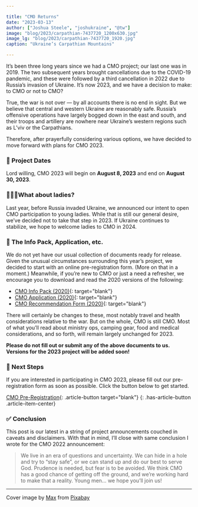 ```yaml
---

title: "CMO Returns"
date: "2023-03-13"
author: ["Joshua Steele", "joshukraine", "@tw"]
image: "blog/2023/carpathian-7437720_1200x630.jpg"
image_lg: "blog/2023/carpathian-7437720_1920.jpg"
caption: "Ukraine’s Carpathian Mountains"

---
```


It’s been three long years since we had a CMO project; our last one was in 2019. The two subsequent years brought cancellations due to the COVID-19 pandemic, and these were followed by a third cancellation in 2022 due to Russia’s invasion of Ukraine. It’s now 2023, and we have a decision to make: to CMO or not to CMO?

True, the war is not over — by all accounts there is no end in sight. But we believe that central and western Ukraine are reasonably safe. Russia’s offensive operations have largely bogged down in the east and south, and their troops and artillery are nowhere near Ukraine’s western regions such as L’viv or the Carpathians.

Therefore, after prayerfully considering various options, we have decided to move forward with plans for CMO 2023.


### 📅 Project Dates

Lord willing, CMO 2023 will begin on **August 8, 2023** and end on **August 30, 2023**.

### 🙋🏻‍♀️What about ladies?

Last year, before Russia invaded Ukraine, we announced our intent to open CMO participation to young ladies. While that is still our general desire, we’ve decided not to take that step in 2023. If Ukraine continues to stabilize, we hope to welcome ladies to CMO in 2024.


### 📑 The Info Pack, Application, etc.

We do not yet have our usual collection of documents ready for release. Given the unusual circumstances surrounding this year’s project, we decided to start with an online pre-registration form. (More on that in  a moment.) Meanwhile, if you’re new to CMO or just a need a refresher, we encourage you to download and read the 2020 versions of the following:

- [CMO Info Pack (2020)](https://cmoproject.org/files/cmo-2020-info-pack.pdf){: target="blank"}
- [CMO Application (2020)](https://cmoproject.org/files/cmo-2020-application.pdf){: target="blank"}
- [CMO Recommendation Form (2020)](https://cmoproject.org/files/cmo-2020-rec-form.pdf){: target="blank"}

There will certainly be changes to these, most notably travel and health considerations relative to the war. But on the whole, CMO is still CMO. Most of what you’ll read about ministry ops, camping gear, food and medical considerations, and so forth, will remain largely unchanged for 2023.

**Please do not fill out or submit any of the above documents to us. Versions for the 2023 project will be added soon!**

### 🥾 Next Steps

If you are interested in participating in CMO 2023, please fill out our pre-registration form as soon as possible. Click the button below to get started.

[CMO Pre-Registration](https://docs.google.com/forms/d/e/1FAIpQLScl6U_XMbF8IFI2FxqXBKjZAG6qY9SC16lLC2YS7Dbx9JO-ew/viewform?usp=sf_link){: .article-button target="blank"}
{: .has-article-button .article-item-center}

### ✅ Conclusion

This post is our latest in a string of project announcements couched in caveats and disclaimers. With that in mind, I’ll close with same conclusion I wrote for the CMO 2022 announcement:

> We live in an era of questions and uncertainty. We can hide in a hole and try to “stay safe”, or we can stand up and do our best to serve God. Prudence is needed, but fear is to be avoided. We think CMO has a good chance of getting off the ground, and we’re working hard to make that a reality. Young men... we hope you’ll join us!

---

Cover image by <a href="https://pixabay.com/users/breakermaximus-4753726/?utm_source=link-attribution&amp;utm_medium=referral&amp;utm_campaign=image&amp;utm_content=7437720">Max</a> from <a href="https://pixabay.com//?utm_source=link-attribution&amp;utm_medium=referral&amp;utm_campaign=image&amp;utm_content=7437720">Pixabay</a>
